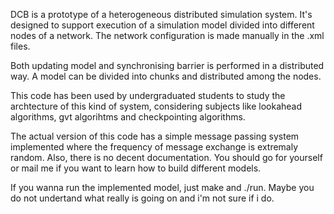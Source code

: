 DCB is a prototype of a heterogeneous distributed simulation system. 
It's designed to support execution of a simulation model divided into different nodes of a network. The network configuration is made manually in the .xml files. 

Both updating model and synchronising barrier is performed in a distributed way. A model can be divided into chunks and distributed among
the nodes.

This code has been used by undergraduated students to study the archtecture of this kind of system, considering subjects like lookahead algorithms, gvt algorihtms and checkpointing algorithms.


The actual version of this code has a simple message passing system implemented where the frequency of message exchange is extremaly random. 
Also, there is no decent documentation. You should go for yourself or mail me if you want to learn how to build different models. 

If you wanna run the implemented model, just make and ./run. Maybe you do not undertand what really is going on and i'm not sure if i do.


